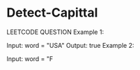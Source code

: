# Detect-Capittal
LEETCODE QUESTION
Example 1:

Input: word = "USA"
Output: true
Example 2:

Input: word = "F